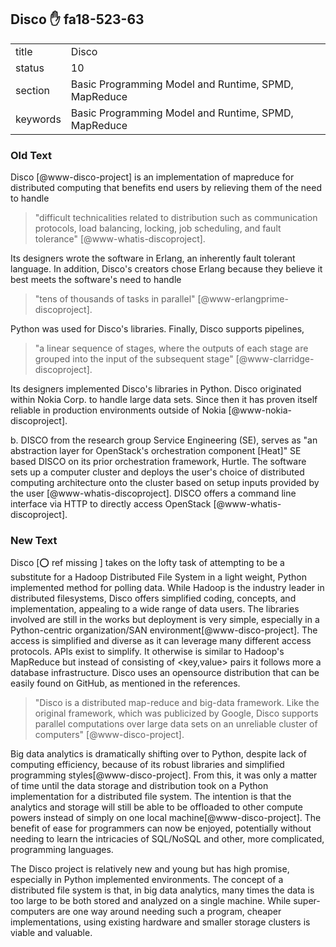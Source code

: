 ## Disco :hand: fa18-523-63


|          |                                                      |
| -------- | ---------------------------------------------------- |
| title    | Disco                                                | 
| status   | 10                                                   |
| section  | Basic Programming Model and Runtime, SPMD, MapReduce |
| keywords | Basic Programming Model and Runtime, SPMD, MapReduce |


### Old Text

Disco [@www-disco-project] is an implementation of
mapreduce for distributed computing that benefits end users by
relieving them of the need to handle

> "difficult technicalities related to distribution such as
> communication protocols, load balancing, locking, job scheduling,
> and fault tolerance" [@www-whatis-discoproject].

Its designers wrote the
software in Erlang, an inherently fault tolerant language. In
addition, Disco's creators chose Erlang because they believe it best
meets the software's need to handle

> "tens of thousands of tasks in parallel" [@www-erlangprime-discoproject].

Python was used for
Disco's libraries. Finally, Disco supports pipelines,

> "a linear sequence of stages, where the outputs of each stage are
> grouped into the input of the subsequent stage" [@www-clarridge-discoproject].

Its designers implemented
Disco's libraries in Python. Disco originated within Nokia Corp. to
handle large data sets.  Since then it has proven itself reliable in
production environments outside of
Nokia [@www-nokia-discoproject].

b. DISCO from the research group Service Engineering (SE), serves as
"an abstraction layer for OpenStack's orchestration component
[Heat]" SE based DISCO on its prior orchestration framework,
Hurtle. The software sets up a computer cluster and deploys the user's
choice of distributed computing architecture onto the cluster based on
setup inputs provided by the
user [@www-whatis-discoproject].  DISCO offers a
command line interface via HTTP to directly access
OpenStack [@www-whatis-discoproject].


### New Text

Disco [:o: ref missing ] takes on the lofty task of attempting to be a substitute for a
Hadoop Distributed File System in a light weight, Python implemented
method for polling data. While Hadoop is the industry leader in
distributed filesystems, Disco offers simplified coding, concepts, and
implementation, appealing to a wide range of data users. The libraries
involved are still in the works but deployment is very simple,
especially in a Python-centric organization/SAN environment[@www-disco-project]. The
access is simplified and diverse as it can leverage many different
access protocols. APIs exist to simplify. It otherwise is similar to
Hadoop's MapReduce but instead of consisting of <key,value> pairs it
follows more a database infrastructure. Disco uses an opensource
distribution that can be easily found on GitHub, as mentioned in the
references.

> "Disco is a distributed map-reduce and big-data framework. Like the
> original framework, which was publicized by Google, Disco supports
> parallel computations over large data sets on an unreliable
> cluster of computers" [@www-disco-project].


Big data analytics is dramatically shifting over to Python, despite
lack of computing efficiency, because of its robust libraries and
simplified programming styles[@www-disco-project]. From this, it was only a matter of time
until the data storage and distribution took on a Python
implementation for a distributed file system. The intention is that
the analytics and storage will still be able to be offloaded to other
compute powers instead of simply on one local machine[@www-disco-project]. The benefit of
ease for programmers can now be enjoyed, potentially without needing
to learn the intricacies of SQL/NoSQL and other, more complicated,
programming languages.
  
The Disco project is relatively new and young but has high promise,
especially in Python implemented environments. The concept of a
distributed file system is that, in big data analytics, many times the
data is too large to be both stored and analyzed on a single machine.
While super-computers are one way around needing such a program,
cheaper implementations, using existing hardware and smaller storage
clusters is viable and valuable.
